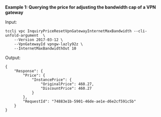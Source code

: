 **Example 1: Querying the price for adjusting the bandwidth cap of a VPN gateway**



Input: 

```
tccli vpc InquiryPriceResetVpnGatewayInternetMaxBandwidth --cli-unfold-argument  \
    --Version 2017-03-12 \
    --VpnGatewayId vpngw-lazly92z \
    --InternetMaxBandwidthOut 10
```

Output: 
```
{
    "Response": {
        "Price": {
            "InstancePrice": {
                "OriginalPrice": 460.27,
                "DiscountPrice": 460.27
            }
        },
        "RequestId": "74883e1b-5901-46de-ae1e-d6e2cf591c5b"
    }
}
```

